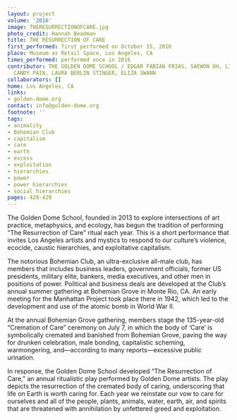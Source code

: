 ```yaml
---
layout: project
volume: '2016'
image: THERESURRECTIONOFCARE.jpg
photo_credit: Hannah Beadman
title: THE RESURRECTION OF CARE
first_performed: first performed on October 15, 2016
place: Museum as Retail Space, Los Angeles, CA
times_performed: performed once in 2016
contributor: THE GOLDEN DOME SCHOOL / EDGAR FABIAN FRIAS, SAEWON OH, LINDSAY MINNICH,
  CANDY PAIN, LAURA BERLIN STINGER, ELIZA SWANN
collaborators: []
home: Los Angeles, CA
links:
- golden-dome.org
contact: info@golden-dome.org
footnote: ''
tags:
- animality
- Bohemian Club
- capitalism
- care
- earth
- excess
- exploitation
- hierarchies
- power
- power hierarchies
- social hierarchies
pages: 428-429
---
```


The Golden Dome School, founded in 2013 to explore intersections of art practice, metaphysics, and ecology, has begun the tradition of performing “The Resurrection of Care” ritual each year. This is a short performance that invites Los Angeles artists and mystics to respond to our culture’s violence, ecocide, caustic hierarchies, and exploitative capitalism.

The notorious Bohemian Club, an ultra-exclusive all-male club, has members that includes business leaders, government officials, former US presidents, military elite, bankers, media executives, and other men in positions of power. Political and business deals are developed at the Club’s annual summer gathering at Bohemian Grove in Monte Rio, CA. An early meeting for the Manhattan Project took place there in 1942, which led to the development and use of the atomic bomb in World War II.

At the annual Bohemian Grove gathering, members stage the 135-year-old “Cremation of Care” ceremony on July 7, in which the body of ‘Care’ is symbolically cremated and banished from Bohemian Grove, paving the way for drunken celebration, male bonding, capitalistic scheming, warmongering, and—according to many reports—excessive public urination.

In response, the Golden Dome School developed “The Resurrection of Care,” an annual ritualistic play performed by Golden Dome artists. The play depicts the resurrection of the cremated body of caring, underscoring that life on Earth is worth caring for. Each year we reinstate our vow to care for ourselves and all of the people, plants, animals, water, earth, air, and spirits that are threatened with annihilation by unfettered greed and exploitation.

